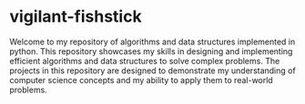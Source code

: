 # vigilant-fishstick

Welcome to my repository of algorithms and data structures implemented in python. This repository showcases my skills in designing and implementing efficient algorithms and data structures to solve complex problems. The projects in this repository are designed to demonstrate my understanding of computer science concepts and my ability to apply them to real-world problems.
